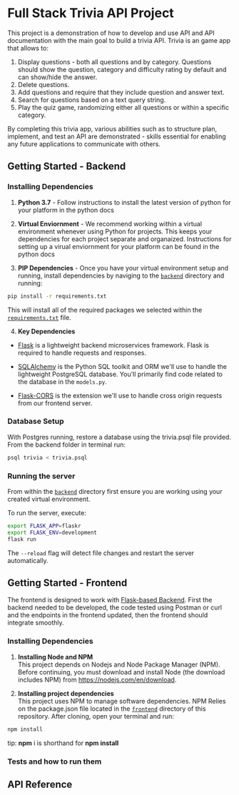 # Full Stack Trivia API Project

This project is a demonstration of how to develop and use API and API documentation with the main goal to build a trivia API. Trivia is an game app that allows to:

1. Display questions - both all questions and by category. Questions should show the question, category and difficulty rating by default and can show/hide the answer.
2. Delete questions.
3. Add questions and require that they include question and answer text.
4. Search for questions based on a text query string.
5. Play the quiz game, randomizing either all questions or within a specific category.

By completing this trivia app, various abilities such as to structure plan, implement, and test an API are demonstrated - skills essential for enabling any future applications to communicate with others.

## Getting Started - Backend

### Installing Dependencies
1. **Python 3.7** - Follow instructions to install the latest version of python for your platform in the python docs

2. **Virtual Enviornment** - We recommend working within a virtual environment whenever using Python for projects. This keeps your dependencies for each project separate and organaized. Instructions for setting up a virual enviornment for your platform can be found in the python docs

3. **PIP Dependencies** - Once you have your virtual environment setup and running, install dependencies by naviging to the [`backend`](/backend) directory and running:

```bash
pip install -r requirements.txt
```

This will install all of the required packages we selected within the [`requirements.txt`](/backend/requirements.txt) file.

4. **Key Dependencies**
- [Flask](http://flask.pocoo.org/) is a lightweight backend microservices framework. Flask is required to handle requests and responses.

- [SQLAlchemy](https://www.sqlalchemy.org/) is the Python SQL toolkit and ORM we'll use to handle the lightweight PostgreSQL database. You'll primarily find code related to the database in the `models.py`.

- [Flask-CORS](https://flask-cors.readthedocs.io/en/latest/) is the extension we'll use to handle cross origin requests from our frontend server.

### Database Setup
With Postgres running, restore a database using the trivia.psql file provided. From the backend folder in terminal run:

```bash
psql trivia < trivia.psql
```

### Running the server
From within the [`backend`](/backend) directory first ensure you are working using your created virtual environment.

To run the server, execute:

```bash
export FLASK_APP=flaskr
export FLASK_ENV=development
flask run
```

The `--reload` flag will detect file changes and restart the server automatically.

## Getting Started - Frontend
The frontend is designed to work with [Flask-based Backend](/backend). First the backend needed to be developed, the code tested using Postman or curl and the endpoints in the frontend updated, then the frontend should integrate smoothly.

### Installing Dependencies

1. **Installing Node and NPM**
  <br>This project depends on Nodejs and Node Package Manager (NPM). Before continuing, you must download and install Node (the download includes NPM) from https://nodejs.com/en/download.

2. **Installing project dependencies**
  <br>This project uses NPM to manage software dependencies. NPM Relies on the package.json file located in the [`frontend`](/frontend) directory of this repository. After cloning, open your terminal and run:

```bash
npm install
```
  tip: **npm** i is shorthand for **npm install**

### Tests and how to run them

## API Reference

